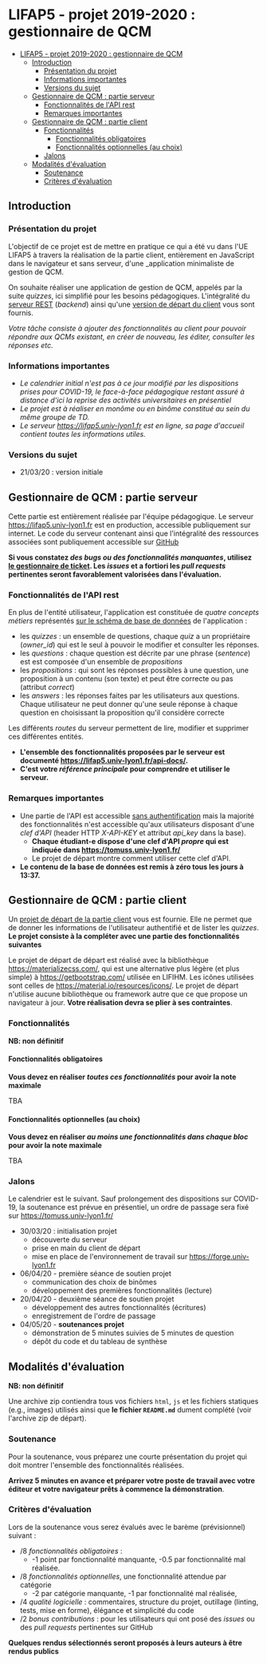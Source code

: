 LIFAP5 - projet 2019-2020 : gestionnaire de QCM
===============================================

- [LIFAP5 - projet 2019-2020 : gestionnaire de QCM](#lifap5---projet-2019-2020--gestionnaire-de-qcm)
  - [Introduction](#introduction)
    - [Présentation du projet](#pr%c3%a9sentation-du-projet)
    - [Informations importantes](#informations-importantes)
    - [Versions du sujet](#versions-du-sujet)
  - [Gestionnaire de QCM : partie serveur](#gestionnaire-de-qcm--partie-serveur)
    - [Fonctionnalités de l'API rest](#fonctionnalit%c3%a9s-de-lapi-rest)
    - [Remarques importantes](#remarques-importantes)
  - [Gestionnaire de QCM : partie client](#gestionnaire-de-qcm--partie-client)
    - [Fonctionnalités](#fonctionnalit%c3%a9s)
      - [Fonctionnalités obligatoires](#fonctionnalit%c3%a9s-obligatoires)
      - [Fonctionnalités optionnelles (au choix)](#fonctionnalit%c3%a9s-optionnelles-au-choix)
    - [Jalons](#jalons)
  - [Modalités d'évaluation](#modalit%c3%a9s-d%c3%a9valuation)
    - [Soutenance](#soutenance)
    - [Critères d'évaluation](#crit%c3%a8res-d%c3%a9valuation)


Introduction
------------

### Présentation du projet

L'objectif de ce projet est de mettre en pratique ce qui a été vu dans l'UE LIFAP5 à travers la réalisation de la partie client, entièrement en JavaScript dans le navigateur et sans serveur, d'une _application minimaliste de gestion de QCM. 

On souhaite réaliser une application de gestion de QCM, appelés par la suite _quizzes_, ici simplifié pour les besoins pédagogiques. L'intégralité du [serveur REST](https://lifap5.univ-lyon1.fr/api-docs/) (_backend_) ainsi qu'une [version de départ du client](https://lifap5.univ-lyon1.fr/client/) vous sont fournis.

_Votre tâche consiste à ajouter des fonctionnalités au client pour pouvoir répondre aux QCMs existant, en créer de nouveau, les éditer, consulter les réponses etc._

### Informations importantes

 *  _Le calendrier initial n'est pas à ce jour modifié par les dispositions prises pour COVID-19, le face-à-face pédagogique restant assuré à distance d'ici la reprise des activités universitaires en présentiel_
 * _Le projet est à réaliser en monôme ou en binôme constitué au sein du même groupe de TD._
 * _Le serveur <https://lifap5.univ-lyon1.fr> est en ligne, sa page d'accueil contient toutes les informations utiles._
 
### Versions du sujet

* 21/03/20 : version initiale


Gestionnaire de QCM : partie serveur
------------------------------------

Cette partie est entièrement réalisée par l'équipe pédagogique. Le serveur <https://lifap5.univ-lyon1.fr> est en production, accessible publiquement sur internet. Le code du serveur contenant ainsi que l'intégralité des ressources associées sont publiquement accessible sur [GitHub](https://github.com/romulusFR/lifap5-backend-2019-2020#readme)


**Si vous constatez _des bugs ou des fonctionnalités manquantes_, utilisez [le gestionnaire de ticket](https://github.com/romulusFR/lifap5-backend-2019-2020/issues). Les _issues_ et a fortiori les _pull requests_ pertinentes seront favorablement valorisées dans l'évaluation.**

### Fonctionnalités de l'API rest

En plus de l'entité utilisateur, l'application est constituée de _quatre concepts métiers_ représentés [sur le schéma de base de données](https://github.com/romulusFR/lifap5-backend-2019-2020/blob/master/database/schema.png) de l'application :

* les _quizzes_ : un ensemble de questions, chaque _quiz_ a un propriétaire (_owner_id_) qui est le seul à pouvoir le modifier et consulter les réponses. 
* les _questions_ : chaque question est décrite par une phrase (_sentence_) est est composée d'un ensemble de _propositions_
* les _propositions_ : qui sont les réponses possibles à une question, une proposition à un contenu (son texte) et peut être correcte ou pas (attribut _correct_)
* les _answers_ : les réponses faites par les utilisateurs aux questions. Chaque utilisateur ne peut donner qu'une seule réponse à chaque question en choisissant la proposition qu'il considère correcte

Les différents _routes_ du serveur permettent de lire, modifier et supprimer ces différentes entités.

* **L'ensemble des fonctionnalités proposées par le serveur est documenté <https://lifap5.univ-lyon1.fr/api-docs/>.**
* **C'est votre _référence principale_ pour comprendre et utiliser le serveur.**

### Remarques importantes

* Une partie de l'API est accessible [sans authentification](https://lifap5.univ-lyon1.fr/api-docs/#/public) mais la majorité des fonctionnalités n'est accessible qu'aux utilisateurs disposant d'une _clef d'API_ (header HTTP _X-API-KEY_ et attribut _api_key_ dans la base).
  * **Chaque étudiant-e dispose d'une clef d'API _propre_ qui est indiquée dans <https://tomuss.univ-lyon1.fr/>**
  * Le projet de départ montre comment utiliser cette clef d'API.
* **Le contenu de la base de données est remis à zéro tous les jours à 13:37.**

Gestionnaire de QCM : partie client
------------------------------------

Un [projet de départ de la partie client](https://lifap5.univ-lyon1.fr/client/) vous est fournie. Elle ne permet que de donner les informations de l'utilisateur authentifié et de lister les _quizzes_. **Le projet consiste à la compléter avec une partie des fonctionnalités suivantes**

Le projet de départ de départ est réalisé avec la bibliothèque <https://materializecss.com/>, qui est une alternative plus légère (et plus simple) à <https://getbootstrap.com/> utilisée en LIFIHM. Les icônes utilisées sont celles de <https://material.io/resources/icons/>. Le projet de départ n'utilise aucune bibliothèque ou framework autre que ce que propose un navigateur à jour. **Votre réalisation devra se plier à ses contraintes**.

### Fonctionnalités

**NB: non définitif**

#### Fonctionnalités obligatoires

**Vous devez en réaliser _toutes ces fonctionnalités_ pour avoir la note maximale**

TBA

#### Fonctionnalités optionnelles (au choix)

**Vous devez en réaliser _au moins une fonctionnalités dans chaque bloc_ pour avoir la note maximale**

TBA



### Jalons

Le calendrier est le suivant. Sauf prolongement des dispositions sur COVID-19, la soutenance est prévue en présentiel, un ordre de passage sera fixé sur <https://tomuss.univ-lyon1.fr/>

* 30/03/20 : initialisation projet
  * découverte du serveur
  * prise en main du client de départ
  * mise en place de l'environnement de travail sur <https://forge.univ-lyon1.fr>
* 06/04/20 - première séance de soutien projet 
  * communication des choix de binômes
  * développement des premières fonctionnalités (lecture)
* 20/04/20 - deuxième séance de soutien projet 
  * développement des autres fonctionnalités (écritures)
  * enregistrement de l'ordre de passage
* 04/05/20 - **soutenances projet**
  * démonstration de 5 minutes suivies de 5 minutes de question
  * dépôt du code et du tableau de synthèse


Modalités d'évaluation
---------------------
**NB: non définitif**

Une archive zip contiendra tous vos fichiers `html`, `js` et les fichiers statiques (e.g., images) utilisés ainsi que **le fichier `README.md`** dument complété (voir l'archive zip de départ).

### Soutenance

Pour la soutenance, vous préparez une courte présentation du projet qui doit montrer l'ensemble des fonctionnalités réalisées.

**Arrivez 5 minutes en avance et préparer votre poste de travail avec votre éditeur et votre navigateur prêts à commence la démonstration**.


### Critères d'évaluation



Lors de la soutenance vous serez évalués avec le barème (prévisionnel) suivant :

* /8 _fonctionnalités obligatoires_ :
    * -1 point par fonctionnalité manquante, -0.5 par fonctionnalité mal réalisée.
* /8 _fonctionnalités optionnelles_, une fonctionnalité attendue par catégorie
    * -2 par catégorie manquante, -1 par fonctionnalité mal réalisée,
* /4 _qualité logicielle_ : commentaires, structure du projet, outillage (linting, tests, mise en forme), élégance et simplicité du code
* /2 _bonus contributions_ : pour les utilisateurs qui ont posé des _issues_ ou des _pull requests_ pertinentes sur GitHub


**Quelques rendus sélectionnés seront proposés à leurs auteurs à être rendus publics**